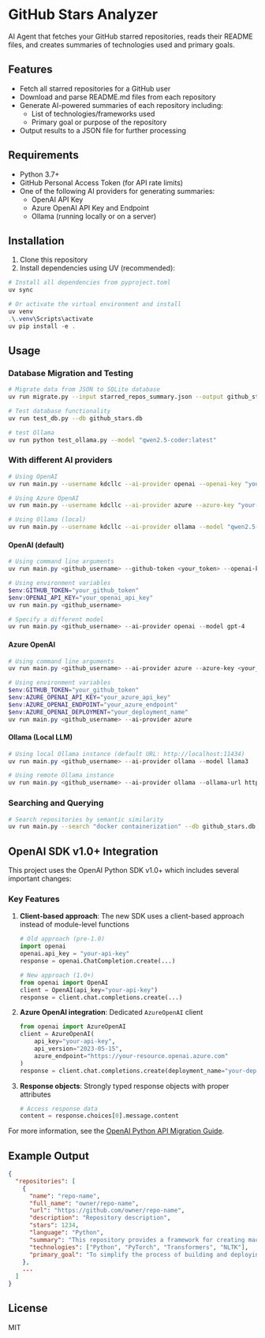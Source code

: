 # GitHub Stars Analyzer

AI Agent that fetches your GitHub starred repositories, reads their README files, and creates summaries of technologies used and primary goals.

## Features

- Fetch all starred repositories for a GitHub user
- Download and parse README.md files from each repository
- Generate AI-powered summaries of each repository including:
  - List of technologies/frameworks used
  - Primary goal or purpose of the repository
- Output results to a JSON file for further processing

## Requirements

- Python 3.7+
- GitHub Personal Access Token (for API rate limits)
- One of the following AI providers for generating summaries:
  - OpenAI API Key
  - Azure OpenAI API Key and Endpoint
  - Ollama (running locally or on a server)

## Installation

1. Clone this repository
2. Install dependencies using UV (recommended):

```powershell
# Install all dependencies from pyproject.toml
uv sync

# Or activate the virtual environment and install
uv venv
.\.venv\Scripts\activate
uv pip install -e .
```

## Usage

### Database Migration and Testing

```bash
# Migrate data from JSON to SQLite database
uv run migrate.py --input starred_repos_summary.json --output github_stars.db

# Test database functionality
uv run test_db.py --db github_stars.db

# test Ollama 
uv run python test_ollama.py --model "qwen2.5-coder:latest"
```

### With different AI providers

```bash
# Using OpenAI
uv run main.py --username kdcllc --ai-provider openai --openai-key "your-key" --max-pages 1

# Using Azure OpenAI
uv run main.py --username kdcllc --ai-provider azure --azure-key "your-key" --azure-endpoint "your-endpoint" --azure-deployment "your-deployment" --max-pages 1

# Using Ollama (local)
uv run main.py --username kdcllc --ai-provider ollama --model "qwen2.5-coder:latest" --max-pages 1
```


#### OpenAI (default)

```powershell
# Using command line arguments
uv run main.py <github_username> --github-token <your_token> --openai-key <your_key>

# Using environment variables
$env:GITHUB_TOKEN="your_github_token"
$env:OPENAI_API_KEY="your_openai_api_key"
uv run main.py <github_username>

# Specify a different model
uv run main.py <github_username> --ai-provider openai --model gpt-4
```

#### Azure OpenAI

```powershell
# Using command line arguments
uv run main.py <github_username> --ai-provider azure --azure-key <your_key> --azure-endpoint <your_endpoint> --azure-deployment <deployment_name>

# Using environment variables
$env:GITHUB_TOKEN="your_github_token"
$env:AZURE_OPENAI_API_KEY="your_azure_api_key"
$env:AZURE_OPENAI_ENDPOINT="your_azure_endpoint"
$env:AZURE_OPENAI_DEPLOYMENT="your_deployment_name"
uv run main.py <github_username> --ai-provider azure
```

#### Ollama (Local LLM)

```powershell
# Using local Ollama instance (default URL: http://localhost:11434)
uv run main.py <github_username> --ai-provider ollama --model llama3

# Using remote Ollama instance
uv run main.py <github_username> --ai-provider ollama --ollama-url http://your-ollama-server:11434 --model mistral
```

### Searching and Querying

```bash
# Search repositories by semantic similarity
uv run main.py --search "docker containerization" --db github_stars.db --username username
```

## OpenAI SDK v1.0+ Integration

This project uses the OpenAI Python SDK v1.0+ which includes several important changes:

### Key Features

1. **Client-based approach**: The new SDK uses a client-based approach instead of module-level functions
   ```python
   # Old approach (pre-1.0)
   import openai
   openai.api_key = "your-api-key"
   response = openai.ChatCompletion.create(...)
   
   # New approach (1.0+)
   from openai import OpenAI
   client = OpenAI(api_key="your-api-key")
   response = client.chat.completions.create(...)
   ```

2. **Azure OpenAI integration**: Dedicated `AzureOpenAI` client
   ```python
   from openai import AzureOpenAI
   client = AzureOpenAI(
       api_key="your-api-key",
       api_version="2023-05-15",
       azure_endpoint="https://your-resource.openai.azure.com"
   )
   response = client.chat.completions.create(deployment_name="your-deployment", ...)
   ```

3. **Response objects**: Strongly typed response objects with proper attributes
   ```python
   # Access response data
   content = response.choices[0].message.content
   ```

For more information, see the [OpenAI Python API Migration Guide](https://github.com/openai/openai-python/blob/main/MIGRATION_GUIDE.md).

## Example Output

```json
{
  "repositories": [
    {
      "name": "repo-name",
      "full_name": "owner/repo-name",
      "url": "https://github.com/owner/repo-name",
      "description": "Repository description",
      "stars": 1234,
      "language": "Python",
      "summary": "This repository provides a framework for creating machine learning models with a focus on natural language processing.",
      "technologies": ["Python", "PyTorch", "Transformers", "NLTK"],
      "primary_goal": "To simplify the process of building and deploying NLP models."
    },
    ...
  ]
}
```

## License

MIT
